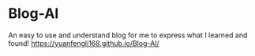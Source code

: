 # Blog-AI
An easy to use and understand blog for me to express what I learned and found! 
https://yuanfengli168.github.io/Blog-AI/ 
